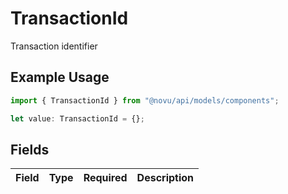 # TransactionId

Transaction identifier

## Example Usage

```typescript
import { TransactionId } from "@novu/api/models/components";

let value: TransactionId = {};
```

## Fields

| Field       | Type        | Required    | Description |
| ----------- | ----------- | ----------- | ----------- |